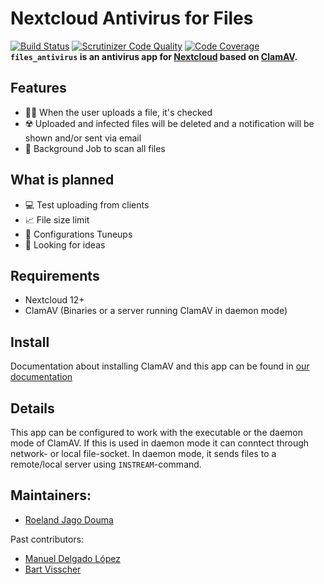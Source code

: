 # Nextcloud Antivirus for Files   
[![Build Status](https://travis-ci.org/nextcloud/files_antivirus.svg?branch=master)](https://travis-ci.org/nextcloud/files_antivirus/branches)
[![Scrutinizer Code Quality](https://scrutinizer-ci.com/g/nextcloud/files_antivirus/badges/quality-score.png?b=master)](https://scrutinizer-ci.com/g/nextcloud/files_antivirus/?branch=master)
[![Code Coverage](https://scrutinizer-ci.com/g/nextcloud/files_antivirus/badges/coverage.png?b=master)](https://scrutinizer-ci.com/g/nextcloud/files_antivirus/?branch=master)
**`files_antivirus` is an antivirus app for [Nextcloud](https://nextcloud.com/) based on [ClamAV](http://www.clamav.net).**

## Features

* 🕵️‍♂️ When the user uploads a file, it's checked
* ☢️ Uploaded and infected files will be deleted and a notification will be shown and/or sent via email 
* 🔎 Background Job to scan all files

## What is planned

* 💻 Test uploading from clients
* 📈 File size limit
* 🔧 Configurations Tuneups
* 🤔 Looking for ideas

## Requirements

* Nextcloud 12+
* ClamAV (Binaries or a server running ClamAV in daemon mode)

## Install

Documentation about installing ClamAV and this app can be found in [our documentation](https://docs.nextcloud.com/server/13/admin_manual/configuration_server/antivirus_configuration.html)

## Details

This app can be configured to work with the executable or the daemon mode of ClamAV. If this is used in daemon mode it can conntect through network- or local file-socket. In daemon mode, it sends files to a remote/local server using `INSTREAM`-command.

## Maintainers:

- [Roeland Jago Douma](https://github.com/rullzer)

Past contributors:

- [Manuel Delgado López](https://github.com/valarauco/)
- [Bart Visscher](https://github.com/bartv2/)

